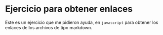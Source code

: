 # Ejercicio para obtener enlaces

Este es un ejercicio que me pidieron ayuda, en `javascript` para obtener los enlaces de los archivos de tipo markdown.
